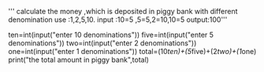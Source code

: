 ''' calculate the money ,which is deposited in piggy bank with different denomination use :1,2,5,10.
input :10=5 ,5=5,2=10,10=5
output:100'''

ten=int(input("enter 10 denominations"))
five=int(input("enter 5 denominations"))
two=int(input("enter 2 denominations"))
one=int(input("enter 1 denominations"))
total=(10*ten)+(5*five)+(2*two)+(1*one)
print("the total amount in piggy bank",total)
